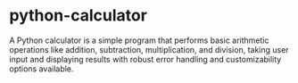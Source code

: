 # python-calculator
A Python calculator is a simple program that performs basic arithmetic operations like addition, subtraction, multiplication, and division, taking user input and displaying results with robust error handling and customizability options available.
